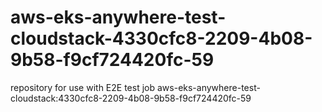 # aws-eks-anywhere-test-cloudstack-4330cfc8-2209-4b08-9b58-f9cf724420fc-59
repository for use with E2E test job aws-eks-anywhere-test-cloudstack:4330cfc8-2209-4b08-9b58-f9cf724420fc-59
